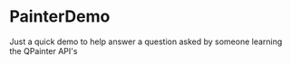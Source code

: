# PainterDemo
Just a quick demo to help answer a question asked by someone learning the QPainter API's
